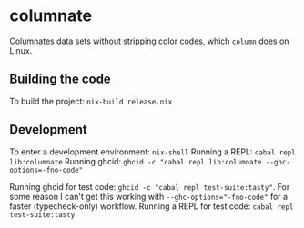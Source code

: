 # columnate

Columnates data sets without stripping color codes, which `column` does on
Linux.

## Building the code

To build the project: `nix-build release.nix`

## Development

To enter a development environment: `nix-shell`
Running a REPL: `cabal repl lib:columnate`
Running ghcid: `ghcid -c "cabal repl lib:columnate --ghc-options=-fno-code"`

Running ghcid for test code: `ghcid -c "cabal repl test-suite:tasty"`. For some
reason I can't get this working with `--ghc-options="-fno-code"` for a faster
(typecheck-only) workflow.
Running a REPL for test code: `cabal repl test-suite:tasty`
